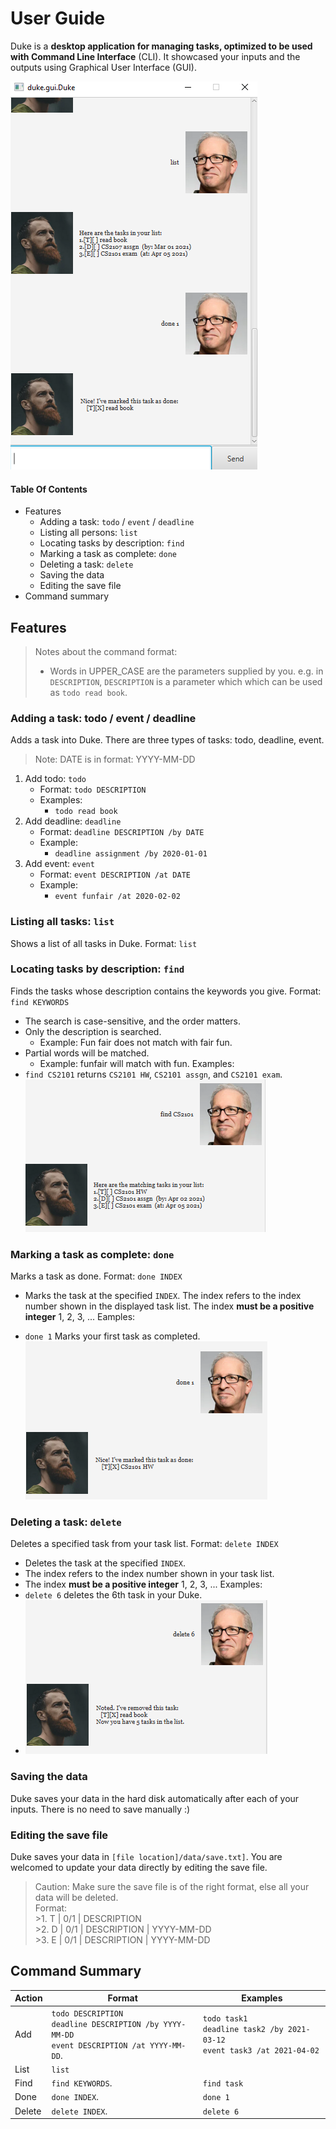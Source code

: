 ﻿# User Guide

Duke is a **desktop application for managing tasks, optimized to be used with Command Line Interface** (CLI). It showcased your inputs and the outputs using Graphical User Interface (GUI).

![Image of Duke.](https://github.com/markuz5116/Marcus-Ong-iP/blob/master/docs/Ui.png)

#### Table Of Contents

- Features
    - Adding a task: `todo` / `event` / `deadline`
    - Listing all persons: `list`
    - Locating tasks by description: `find`
    - Marking a task as complete: `done`
    - Deleting a task: `delete`
    - Saving the data
    - Editing the save file
- Command summary

## Features
> Notes about the command format:
 >- Words in UPPER_CASE are the parameters supplied by you. e.g. in `DESCRIPTION`, `DESCRIPTION` is a parameter which which can be used as `todo read book`.

### Adding a task: todo / event / deadline
Adds a task into Duke. There are three types of tasks: todo, deadline, event.
> Note: DATE is in format: YYYY-MM-DD
1. Add todo: `todo`
	* Format: `todo DESCRIPTION`
	* Examples:
		* `todo read book`
2. Add deadline: `deadline`
	* Format: `deadline DESCRIPTION /by DATE`
	* Example:
		* `deadline assignment /by 2020-01-01`
3. Add event: `event`
	* Format: `event DESCRIPTION /at DATE`
	* Example:
		* `event funfair /at 2020-02-02`

### Listing all tasks: `list`
Shows a list of all tasks in Duke.
Format: `list`

### Locating tasks by description: `find`
Finds the tasks whose description contains the keywords you give.
Format: `find KEYWORDS`
 * The search is case-sensitive, and the order matters.
 * Only the description is searched.
	* Example: Fun fair does not match with fair fun.
 * Partial words will be matched.
	* Example: funfair will match with fun.
Examples: 
 * `find CS2101` returns `CS2101 HW`, `CS2101 assgn`, and `CS2101 exam`.  
![Image of find method example.](https://github.com/markuz5116/Marcus-Ong-iP/blob/master/docs/Find_method_example.png)

### Marking a task as complete: `done`
Marks a task as done.
Format: `done INDEX`
 * Marks the task at the specified `INDEX`. The index refers to the index number shown in the displayed task list. The index **must be a positive integer** 1, 2, 3, ...
Eamples:
 - `done 1` Marks your first task as completed.  
![Image of done example.](https://github.com/markuz5116/Marcus-Ong-iP/blob/master/docs/Done_method_example.png)

### Deleting a task: `delete`
Deletes a specified task from your task list.
Format: `delete INDEX`
* Deletes the task at the specified `INDEX`.
* The index refers to the index number shown in your task list.
* The index **must be a positive integer** 1, 2, 3, ...
Examples:
 * `delete 6` deletes the 6th task in your Duke.
 * ![Image of delete method](https://github.com/markuz5116/Marcus-Ong-iP/blob/master/docs/Delete_method_example.png)

### Saving the data
Duke saves your data in the hard disk automatically after each of your inputs. There is no need to save manually :)

### Editing the save file
Duke saves your data in `[file location]/data/save.txt]`. You are welcomed to update your data directly by editing the save file.
> Caution: Make sure the save file is of the right format, else all your data will be deleted.  
> Format:  
	>1.	T | 0/1 | DESCRIPTION  
	>2. D | 0/1 | DESCRIPTION | YYYY-MM-DD  
	>3. E | 0/1 | DESCRIPTION | YYYY-MM-DD
	
## Command Summary
Action | Format | Examples 
------ | ------- | --------
|Add|`todo DESCRIPTION` <br /> `deadline DESCRIPTION /by YYYY-MM-DD` <br /> `event DESCRIPTION /at YYYY-MM-DD`. | `todo task1` <br /> `deadline task2 /by 2021-03-12` <br /> `event task3 /at 2021-04-02`|
|List|`list`|
|Find|`find KEYWORDS`. | `find task`|
|Done|`done INDEX`. | `done 1`|
|Delete|`delete INDEX`. | `delete 6`

